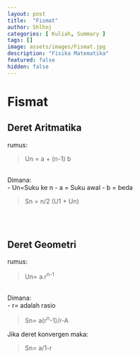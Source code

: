 ```yaml
---
layout: post
title:  "Fismat"
author: Shlhnj
categories: [ Kuliah, Summary ]
tags: []
image: assets/images/Fismat.jpg
description: "Fisika Matematika"
featured: false
hidden: false
---
```


# Fismat <br>

## Deret Aritmatika
rumus: <br>
> Un = a + (n-1) b
<br>
Dimana: <br>
- Un=Suku ke n
- a = Suku awal
- b = beda

> Sn = n/2 (U1 + Un)

<br>
<br>

## Deret Geometri
rumus:<br>
> Un= a.r<sup>n-1</sup>
<br>
Dimana: <br>
- r= adalah rasio

> Sn= a(r<sup>n</sup>-1)/r-A

Jika deret konvergen maka: <br>

> Sn= a/1-r



